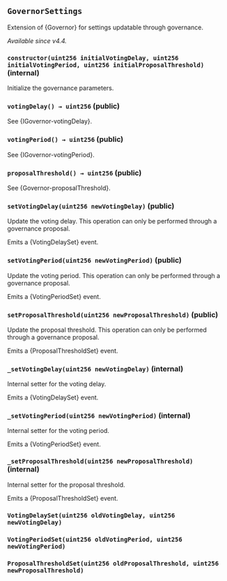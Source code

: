## `GovernorSettings`



Extension of {Governor} for settings updatable through governance.

_Available since v4.4._


### `constructor(uint256 initialVotingDelay, uint256 initialVotingPeriod, uint256 initialProposalThreshold)` (internal)



Initialize the governance parameters.

### `votingDelay() → uint256` (public)



See {IGovernor-votingDelay}.

### `votingPeriod() → uint256` (public)



See {IGovernor-votingPeriod}.

### `proposalThreshold() → uint256` (public)



See {Governor-proposalThreshold}.

### `setVotingDelay(uint256 newVotingDelay)` (public)



Update the voting delay. This operation can only be performed through a governance proposal.

Emits a {VotingDelaySet} event.

### `setVotingPeriod(uint256 newVotingPeriod)` (public)



Update the voting period. This operation can only be performed through a governance proposal.

Emits a {VotingPeriodSet} event.

### `setProposalThreshold(uint256 newProposalThreshold)` (public)



Update the proposal threshold. This operation can only be performed through a governance proposal.

Emits a {ProposalThresholdSet} event.

### `_setVotingDelay(uint256 newVotingDelay)` (internal)



Internal setter for the voting delay.

Emits a {VotingDelaySet} event.

### `_setVotingPeriod(uint256 newVotingPeriod)` (internal)



Internal setter for the voting period.

Emits a {VotingPeriodSet} event.

### `_setProposalThreshold(uint256 newProposalThreshold)` (internal)



Internal setter for the proposal threshold.

Emits a {ProposalThresholdSet} event.


### `VotingDelaySet(uint256 oldVotingDelay, uint256 newVotingDelay)`





### `VotingPeriodSet(uint256 oldVotingPeriod, uint256 newVotingPeriod)`





### `ProposalThresholdSet(uint256 oldProposalThreshold, uint256 newProposalThreshold)`







